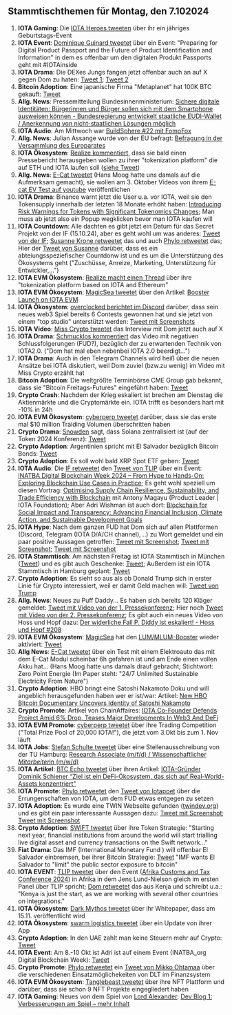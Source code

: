 ## Stammtischthemen für Montag, den 7.102024

1. **IOTA Gaming**: Die [IOTA Heroes tweeten](https://x.com/IotaHeroes/status/1840823274919653519) über ihr ein jähriges Geburtstags-Event
2. **IOTA Event**: [Dominique Guinard tweetet](https://x.com/domguinard/status/1840763593467277678) über ein Event: "Preparing for Digital Product Passport and the Future of Product Identification and Information" in dem es offenbar um den digitalen Produkt Passports geht mit #IOTAinside
3. **IOTA Drama**: Die DEXes Jungs fangen jetzt offenbar auch an auf X gegen Dom zu haten: [Tweet 1](https://x.com/_DEXES_/status/1840843712412176798); [Tweet 2](https://x.com/_DEXES_/status/1840844919767728461)
4. **Bitcoin Adoption**: Eine japanische Firma "Metaplanet" hat 100K BTC gekauft: [Tweet](https://x.com/BitcoinMagazine/status/1840957602869514393)
5. **Allg. News**: Pressemitteilung Bundesinnenministerium: [Sichere digitale Identitäten: Bürgerinnen und Bürger sollen sich mit dem Smartphone ausweisen können - Bundesregierung entwickelt staatliche EUDI-Wallet / Anerkennung von nicht-staatlichen Lösungen möglich](https://www.bmi.bund.de/DE/startseite/startseite-node.html;jsessionid=F135ED98E24D790C1D54A934F67BE53A.live861)
6. **IOTA Audio**: Am Mittwoch war [BuildSphere #22 mit FomoFox](https://x.com/iota/status/1839621010598818171)
7. **Allg. News**: Julian Assange wurde von der EU befragt: [Befragung in der Versammlung des Europarates](https://www.youtube.com/live/Mq85IZMeigc?si=3JEsmaRB2rhjhQsk)
8. **IOTA Ökosystem**: [Realize kommentiert](https://x.com/realizefinance/status/1841035844859158574), dass sie bald einen Pressebericht herausgeben wollen zu ihrer "tokenization platform" die auf ETH und IOTA laufen soll ([siehe Tweet](https://x.com/realizefinance/status/1840728576770945128)) 
9. **Allg. News**: [E-Cat tweetet](https://x.com/LeonardoCorpor3/status/1841087512627847498) (Hans Moog hatte uns damals auf die Aufmerksam gemacht), sie wollen am 3. Oktober Videos von ihrem [E-cat EV Test auf youtube](https:/www.youtube.com/@ecatthenewfire) veröffentlichen 
10. **IOTA Drama**: Binance warnt jetzt die User u.a. vor IOTA, weil sie den Tokensupply innerhalb der letzten 18 Monate erhöht haben: [Introducing Risk Warnings for Tokens with Significant Tokenomics Changes](https://www.binance.com/en/support/announcement/introducing-risk-warnings-for-tokens-with-significant-tokenomics-changes-fc3b6e0ac0b644138cd35969663775b2?hl=en); Man muss ab jetzt also ein Popup wegklicken bevor man IOTA kaufen will
11. **IOTA Countdown**: Alle dachten es gibt jetzt ein Datum für das Secret Projekt von der IF (15.10.24), aber es geht wohl um was anderes: [Tweet von der IF](https://x.com/iota/status/1841093063000613006); [Susanne Krone retweetet](https://x.com/SusanneKrone/status/1841098734236549583) das und auch [Phylo retweetet](https://x.com/PhyloIota/status/1841102608028549480) das; Hier der [Tweet von Susanne](https://x.com/SusanneKrone/status/1841136172170461451) darüber, dass es ein abteiungsspeziefischer Countdonw ist und es um die Unterstützung des Ökosystems geht ("Zuschüsse, Anreize, Marketing, Unterstützung für Entwickler,...")
12. **IOTA EVM Ökosystem**: [Realize macht einen Thread](https://x.com/realizefinance/status/1841099770410000532) über ihre "tokenization platform based on IOTA and Ethereum"
13. **IOTA EVM Ökosystem**: [MagicSea tweetet](https://x.com/MagicSeaDEX/status/1841125681549185285) über den Artikel: [Booster Launch on IOTA EVM](https://x.com/MagicSeaDEX/status/1841124357499924578)
14. **IOTA Ökosystem**: [overclocked berichtet im Discord](https://discord.com/channels/397872799483428865/738665041217323068/1290832921774522441) darüber, dass sein neues web3 Spiel bereits 6 Contests gewonnen hat und sie jetzt von einem "top studio" unterstützt werden: [Tweet mit Screenshots](https://x.com/Vrom14286662/status/1841358307673432468)
15. **IOTA Video**: [Miss Crypto tweetet](https://x.com/MissCryptoGER/status/1841194603862770131) das Interview mit Dom jetzt auch auf X
16. **IOTA Drama**: [Schmucklos kommentiert](https://x.com/Schmucklos_/status/1841202755551047890) das Video mit negativen Schlussfolgerungen (FUD?), bezüglich der zu erwartenden Technik von IOTA2.0. ("Dom hat mal eben nebenbei IOTA 2.0 beerdigt...")
17. **IOTA Drama**: Auch in den Telegram Channels wird heiß über die neuen Ansätze bei IOTA diskutiert, weil Dom zuviel (bzw.zu wenig) im Video mit Miss Crypto erzählt hat
18. **Bitcoin Adoption**: Die weltgrößte Terminbörse CME Group gab bekannt, dass sie "Bitcoin Freitags-Futures" eingeführt haben: [Tweet](https://x.com/BitcoinMagazine/status/1841144818648449524)
19. **Crypto Crash**: Nachdem der Krieg eskaliert ist brechen am Dienstag die Aktienmärkte und die Cryptomärkte ein. IOTA trifft es besonders hart mit -10% in 24h
20. **IOTA EVM Ökosystem**: [cyberperp tweetet](https://x.com/cyberperp/status/1841176064460042447) darüber, dass sie das erste mal $10 million Traiding Volumen überschritten haben
21. **Crypto Drama**: [Snowden](https://x.com/Snowden) sagt, dass Solana zentralisiert ist (auf der Token 2024 Konferenz): [Tweet](https://x.com/StakeWithPride/status/1841147593671561685)
22. **Crypto Adoption**: Argentinien spricht mit El Salvador bezüglich Bitcoin Bonds: [Tweet](https://x.com/BitcoinMagazine/status/1841229729082576961)
23. **Crypto Adoption**: Es soll wohl bald XRP Spot ETF geben: [Tweet](https://x.com/JSeyff/status/1841464149194186966)
24. **IOTA Audio**: Die [IF retweetet](https://x.com/iota/status/1841432251277492570) den [Tweet von TLIP](https://twitter.com/TLIP_io/status/1841420686897594717) über ein Event: [INATBA Digital Blockchain Week 2024 – From Hype to Hands-On: Exploring Blockchain Use Cases in Practice](https://inatba.org/idbw/); Es geht wohl speziell um diesen Vortrag: [Optimising Supply Chain Resilience, Sustainability, and Trade Efficiency with Blockchain](https://inatba.org/events/optimising-supply-chain-resilience/) mit Antony Magayu (Product Leader | IOTA Foundation); Aber Adri Wishman ist auch dort: [Blockchain for Social Impact and Transparency: Advancing Financial Inclusion, Climate Action, and Sustainable Development Goals](https://inatba.org/events/blockchain-for-social-impact-and-transparency/)
25. **IOTA Hype**: Nach dem ganzen FUD hat Dom sich auf allen Plattformen (Discord, Telegram (IOTA D/A/CH channel), ..) zu Wort gemeldet und ein paar positive Aussagen getroffen: [Tweet mit Screenshot](https://x.com/Vrom14286662/status/1841470469704122594); [Tweet mit Screenshot](https://x.com/Vrom14286662/status/1841488654734114975); [Tweet mit Screenshot](https://x.com/E2NWO/status/1841581389441073405)
26. **IOTA Stammtisch**: Am nächsten Freitag ist IOTA Stammtisch in München ([Tweet](https://x.com/IotaMunchen/status/1841427634904781099)) und es gibt auch Geschenke: [Tweet](https://x.com/IotaMunchen/status/1842238712987467892); Außerdem ist ein IOTA Stammtisch in Hamburg geplant: [Tweet](https://x.com/TanglenautX/status/1841423676190998876)
27. **Crypto Adoption**: Es sieht so aus als ob Donald Trump sich in erster Linie für Crypto interessiert, weil er damit Geld machen will: [Tweet von Trump](https://x.com/realDonaldTrump/status/1840772362209251611)
28. **Allg. News**: Neues zu Puff Daddy... Es haben sich bereits 120 Kläger gemeldet: [Tweet mit Video von der 1. Pressekonferenz](https://x.com/MJTruthUltra/status/1841215354091045135); Hier noch  [Tweet mit Video von der 2. Pressekonferenz](https://x.com/MJTruthUltra/status/1841225330004279501); Es gibt auch ein neues Video von Hoss und Hopf dazu: [Der widerliche Fall P. Diddy ist eskaliert! - Hoss und Hopf #208](https://www.youtube.com/watch?v=lHUl6UPHJH0)
29. **IOTA EVM Ökosystem**: [MagicSea](https://x.com/MagicSeaDEX) hat den [LUM/MLUM-Booster](https://app.magicsea.finance/boosters/:8822) wieder aktiviert: [Tweet](https://x.com/MagicSeaDEX/status/1842067125604618712)
30. **Allg News**: [E-Cat tweetet](https://x.com/LeonardoCorpor3) über ein Test mit einem Elektroauto das mit dem E-Cat Modul scheinbar 6h gefahren ist und am Ende einen vollen Akku hat... (Hans Moog hatte uns damals drauf gebracht; Stichtwort: Zero Point Energie (Im Paper steht: "24/7 Unlimited Sustainable Electricity From Nature")
31. **Crypto Adoption**: HBO bringt eine Satoshi Nakamoto Doku und will angeblich herausgefunden haben wer er ist/war: Artikel: [New HBO Bitcoin Documentary Uncovers Identity of Satoshi Nakamoto](https://watcher.guru/news/new-hbo-bitcoin-documentary-uncovers-identity-of-satoshi-nakamoto)
32. **Crypto Promote**: Artikel von ChainAffaires: [IOTA Co-Founder Defends Project Amid 6% Drop, Teases Major Developments In Web3 And DeFi](https://chainaffairs.com/iota-co-founder-defends-project-amid-6-drop-teases-major-developments-in-web3-and-defi/)
33. **IOTA EVM Promote**: [cyberperp tweetet](https://x.com/cyberperp/status/1841815962267324603) über ihre Trading Competition ("Total Prize Pool of 20,000 IOTA!"), die jetzt vom 3.Okt bis zum 1. Nov läuft
34. **IOTA Jobs**: [Stefan Schulte tweetet](https://x.com/stefschulte/status/1841864679318073786) über eine Stellenausschreibung von der TU Hamburg: [Research Associate (m/f/d) / Wissenschaftliche*r Mitarbeiter*in (m/w/d)](https://stellenportal.tuhh.de/jobposting/1aa04df6e792a22257a54c7a5dd0e035b3110d76)
35. **IOTA Artikel**: [BTC Echo tweetet](https://x.com/btcecho/status/1841797848154710251) über ihren Artikel: [IOTA-Gründer Dominik Schiener “Ziel ist ein DeFi-Ökosystem, das sich auf Real-World-Assets konzentriert"](https://www.btc-echo.de/news/ziel-ist-ein-defi-oekosystem-das-sich-auf-real-world-assets-konzentriert-192632/?utm_content=bufferf9d5c&utm_medium=social&utm_source=x.com&utm_campaign=buffer)
36. **IOTA Promote**: [Phylo retweetet](https://x.com/PhyloIota/status/1842513829898617256) den [Tweet von Iotapoet](https://x.com/IotaPoet/status/1842510827938517455) über die Errungenschaften von IOTA, um dem FUD etwas entgegen zu setzen
37. **IOTA Adoption**: Es wurde eine TWIN Webseite gefunden ([twindev.org](https://twindev.org/)) und es gibt ein paar interessante Aussagen dazu: [Tweet mit Screenshot](https://x.com/IotaPoet/status/1841745418142560751); [Tweet mit Screenshot](https://x.com/IotaPoet/status/1841746532946550880)
38. **Crypto Adoption**: [SWIFT tweetet](https://x.com/swiftcommunity/status/1841764830023192733) über ihre Token Strategie: "Starting next year, financial institutions from around the world will start trialling live digital asset and currency transactions on the Swift network..."
39. **Fiat Drama**: Das IMF (International Monetary Fund ) will offenbar El Salvador einbremsen, bei ihrer Bitcoin Strategie: [Tweet](https://x.com/Pledditor/status/1842114246458441868) "IMF wants El Salvador to "limit" the public sector exposure to bitcoin"
40. **IOTA EVENT**: [TLIP tweetet](https://x.com/TLIP_io/status/1842152971993231670) über den Event ([Afrika Customs and Tax Conference 2024](https://actc.kra.go.ke/)) in Afrika in dem Jens Lund-Nielson gleich im ersten Panel über TLIP spricht; [Dom retweetet](https://x.com/DomSchiener/status/1842212770873217184) das aus Kenja und schreibt u.a.: "Kenya is just the start, as we are working with several other countries on integrations."
41. **IOTA Ökosystem**: [Dark Mythos tweetet](https://x.com/DarkMythosIOTA/status/1842112485307875333) über ihr Whitepaper, dass am 15.11. veröffentlicht wird
42. **IOTA Ökosystem**: [swarm logistics tweetet](https://x.com/SwarmLogistics/status/1842139569166094336) über ein Update von ihrer App
43. **Crypto Adoption**: In den UAE zahlt man keine Steuern mehr auf Crypto: [Tweet](https://x.com/wallstreetbets/status/1842928139401580574)
44. **IOTA Event**: Am 8.-10 Okt ist Adri ist auf einem Event (INATBA_org Digital Blockchain Week): [Tweet](https://x.com/pbtokn/status/1842865967237312778)
45. **Crypto Promote**: [Phylo retweetet](https://x.com/PhyloIota/status/1842850126064439706) ein [Tweet von Mikko Ohtamaa](https://x.com/moo9000/status/1842842150683172871) über die verschiedenen Einsatzmöglichekeiten von DLT im Finanzsystem
46. **IOTA EVM Ökosystem**: [Tanglebeast tweetet](https://x.com/tanglebeasts/status/1842616346896400626) über ihre NFT Plattform und darüber, dass sie schon 9 NFT Projekte eingegliedert haben
47. **IOTA Gaming**: Neues von dem Spiel von [Lord Alexander](https://x.com/shortaktien): [Dev Blog 1: Verbesserungen am Spiel – mehr Inhalt](https://shortaktien.de/notes/dev-blog-1-verbesserungen-inhalte-updates)
